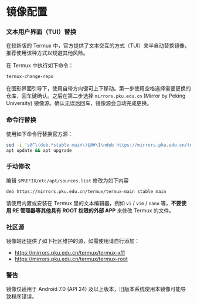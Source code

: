 # 镜像配置

### 文本用户界面（TUI）替换

在较新版的 Termux 中，官方提供了文本交互的方式（TUI）来半自动替换镜像，推荐使用该种方式以规避其他风险。

在 Termux 中执行如下命令：

```bash
termux-change-repo
```

在图形界面引导下，使用自带方向键可上下移动。第一步使用空格选择需要更换的仓库，回车键确认。之后在第二步选择 `mirrors.pku.edu.cn` (Mirror by Peking University) 镜像源。确认无误后回车，镜像源会自动完成更换。

### 命令行替换

使用如下命令行替换官方源：

``` bash
sed -i 's@^\(deb.*stable main\)$@#\1\ndeb https://mirrors.pku.edu.cn/termux/termux-main stable main@' $PREFIX/etc/apt/sources.list
apt update && apt upgrade
```

### 手动修改

编辑 `$PREFIX/etc/apt/sources.list` 修改为如下内容

```
deb https://mirrors.pku.edu.cn/termux/termux-main stable main
```

请使用内置或安装在 Termux 里的文本编辑器，例如 `vi` / `vim` / `nano` 等，**不要使用 RE 管理器等其他具有 ROOT 权限的外部 APP** 来修改 Termux 的文件。

### 社区源

镜像站还提供了如下社区维护的源，如需使用请自行添加：

- https://mirrors.pku.edu.cn/termux/termux-x11
- https://mirrors.pku.edu.cn/termux/termux-root


### 警告

镜像仅适用于 Android 7.0 (API 24) 及以上版本，旧版本系统使用本镜像可能导致程序错误。

